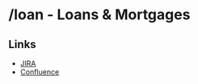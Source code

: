 # /loan - Loans & Mortgages

## Links

- [JIRA](https://jira.edmcouncil.org/browse/LOAN)
- [Confluence](https://wiki.edmcouncil.org/display/LOAN)

